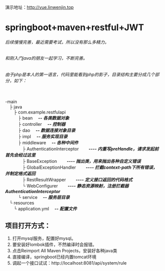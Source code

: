 演示地址：http://vue.linwenjin.top

# springboot+maven+restful+JWT
###### 后续慢慢完善，最近需要考试，所以没有那么多精力。
###### 和刚入门java的朋友一起学习，不断完善。
###### 由于php是本人的第一语言，代码里能看到php的影子，目录结构主要分成几个部分，如下：

<br />-main
<br />&emsp;├ java
<br />&emsp;&emsp;├ com.example.restfulapi
<br />&emsp;&emsp;&emsp;├ bean           ***&emsp;-- 各类数据对象***
<br />&emsp;&emsp;&emsp;├ controller     ***&emsp;-- 控制器***
<br />&emsp;&emsp;&emsp;├ dao            ***&emsp;-- 数据连接对象目录***
<br />&emsp;&emsp;&emsp;├ impl           ***&emsp;-- 服务实现目录***
<br />&emsp;&emsp;&emsp;├ middleware     ***&emsp;-- 各种中间件***
<br />&emsp;&emsp;&emsp;&emsp;├ AuthenticationInterceptor      ***&emsp;&emsp;---- 内重写preHandle，请求发起前首先会经过这里***
<br />&emsp;&emsp;&emsp;&emsp;├ BaseException                  ***&emsp;&emsp;---- 抛出类，用来抛出各种自定义错误***
<br />&emsp;&emsp;&emsp;&emsp;├ GlobalExceptionHandler         ***&emsp;&emsp;---- 拦截context-path下所有错误，并制定格式返回***
<br />&emsp;&emsp;&emsp;&emsp;├ RestResultWrapper              ***&emsp;&emsp;---- 定义接口返回的代码格式***
<br />&emsp;&emsp;&emsp;&emsp;└ WebConfigurer                  ***&emsp;&emsp;---- 静态资源映射，注册拦截器AuthenticationInterceptor***
<br />&emsp;&emsp;&emsp;└ service                        ***&emsp;-- 服务层目录***
<br />&emsp;└ resources
<br />&emsp;&emsp;└ application.yml                  ***&emsp;-- 配置文件***


## 项目打开方式：
  1. 打开mysql服务，配置好mysql。
  2. 要安装好lombok插件，不然编译时会报错。
  3. 点击Reimport All Maven Projects，安装好各种java类
  4. 直接编译，springboot已经内置tomcat环境
  5. 调起一个接口试试：http://localhost:8081/api/system/rule
